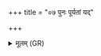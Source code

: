 +++
title = "०७ पुनः पूर्यतां यद्"

+++
<details><summary>मूलम् (GR)</summary>

पुनः पूर्यतां यद् अदन्त्य् अस्य-  
-ओदनो ऽयं तिष्ठत्व् अक्षितः सदा ।  
वैवस्वतेन गुप्तो अस्तु राज्ञा  
ममैतोर् उप जीवन्तु मे स्वाः ॥
</details>